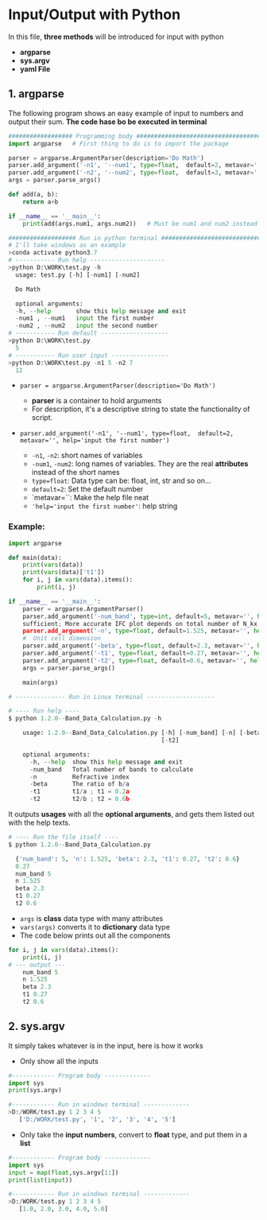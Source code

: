 # Input/Output with Python

In this file, **three methods** will be introduced for input with python
  - **argparse**
  - **sys.argv**
  - **yaml File**

  ## 1. **argparse**

The following program shows an easy example of input to numbers and output their sum. __The code hase bo be executed in terminal__
```python
################## Programming body ###################################
import argparse   # First thing to do is to import the package

parser = argparse.ArgumentParser(description='Do Math')
parser.add_argument('-n1', '--num1', type=float,  default=2, metavar='', help='input the first number')
parser.add_argument('-n2', '--num2', type=float,  default=3, metavar='', help='input the second number')
args = parser.parse_args()

def add(a, b):
    return a+b

if __name__ == '__main__':
    print(add(args.num1, args.num2))   # Must be num1 and num2 instead of n1 and n2
```
```python
################### Run in python terminal ############################
# I'll take windows as an example
>conda activate python3.7
# ----------- Run help ---------------------
>python D:\WORK\test.py -h
  usage: test.py [-h] [-num1] [-num2]

  Do Math

  optional arguments:
  -h, --help       show this help message and exit
  -num1 , --num1   input the first number
  -num2 , --num2   input the second number
# ----------- Run default -------------------
>python D:\WORK\test.py
  5
# ----------- Run user input ----------------
>python D:\WORK\test.py -n1 5 -n2 7
  12
```
  - `parser = argparse.ArgumentParser(description='Do Math')`
    - **parser** is a container to hold arguments
    - For description, it's a descriptive string to state the functionality of script.
  - `parser.add_argument('-n1', '--num1', type=float,  default=2, metavar='', help='input the first number')`

    - `-n1`, `-n2`: short names of variables
    - `-num1`, `-num2`: long names of variables. They are the real **attributes** instead of the short names
    - `type=float`: Data type can be: float, int, str and so on...
    - `default=2`: Set the default number
    - `metavar=``: Make the help file neat
    - `'help='input the first number'`: help string

### Example:
```python
import argparse

def main(data):
    print(vars(data))
    print(vars(data)['t1'])
    for i, j in vars(data).items():
        print(i, j)

if __name__ == '__main__':
    parser = argparse.ArgumentParser()
    parser.add_argument('-num_band', type=int, default=5, metavar='', help='Total number of bands to calculate')
    sufficient; More accurate IFC plot depends on total number of N_kx, N_ky')
    parser.add_argument('-n', type=float, default=1.525, metavar='', help='Refractive index')
    #  Unit cell dimension
    parser.add_argument('-beta', type=float, default=2.3, metavar='', help='The ratio of b/a')
    parser.add_argument('-t1', type=float, default=0.27, metavar='', help='t1/a ; t1 = 0.2a')
    parser.add_argument('-t2', type=float, default=0.6, metavar='', help='t2/b ; t2 = 0.6b')
    args = parser.parse_args()

    main(args)
```
```python
# -------------- Run in Linux terminal -------------------

# ---- Run help ----
$ python 1.2.0--Band_Data_Calculation.py -h

    usage: 1.2.0--Band_Data_Calculation.py [-h] [-num_band] [-n] [-beta] [-t1]
                                           [-t2]

    optional arguments:
      -h, --help  show this help message and exit
      -num_band   Total number of bands to calculate
      -n          Refractive index
      -beta       The ratio of b/a
      -t1         t1/a ; t1 = 0.2a
      -t2         t2/b ; t2 = 0.6b
```
It outputs **usages** with all the **optional arguments**, and gets them listed out with the help texts.
```python
# ---- Run the file itself ----
$ python 1.2.0--Band_Data_Calculation.py

  {'num_band': 5, 'n': 1.525, 'beta': 2.3, 't1': 0.27, 't2': 0.6}
  0.27
  num_band 5
  n 1.525
  beta 2.3
  t1 0.27
  t2 0.6

```
   - `args` is **class** data type with many attributes
   - `vars(args)` converts it to **dictionary** data type
   - The code below prints out all the components
   ```python
   for i, j in vars(data).items():
       print(i, j)
# --- output ---
       num_band 5
       n 1.525
       beta 2.3
       t1 0.27
       t2 0.6
  ```

## 2. **sys.argv**

It simply takes whatever is in the input, here is how it works
 - Only show all the inputs

 ```python
 #------------ Program body -------------
 import sys
 print(sys.argv)
 ```
 ```python
 #------------ Run in windows terminal -------------
 >D:/WORK/test.py 1 2 3 4 5
    ['D:/WORK/test.py', '1', '2', '3', '4', '5']
 ```

 - Only take the **input numbers**, convert to **float** type, and put them in a **list**
 ```python
 #------------ Program body -------------
 import sys
 input = map(float,sys.argv[1:])
 print(list(input))
 ```
 ```python
 #------------ Run in windows terminal -------------
 >D:/WORK/test.py 1 2 3 4 5
    [1.0, 2.0, 3.0, 4.0, 5.0]
 ```
